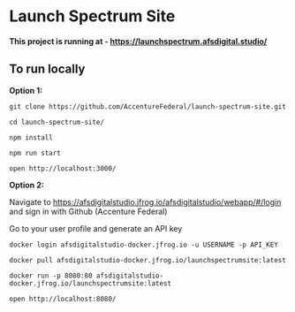 # Launch Spectrum Site

#### This project is running at - https://launchspectrum.afsdigital.studio/

## To run locally

**Option 1:**

`git clone https://github.com/AccentureFederal/launch-spectrum-site.git`

`cd launch-spectrum-site/`

`npm install`

`npm run start`

`open http://localhost:3000/`

**Option 2:**

Navigate to https://afsdigitalstudio.jfrog.io/afsdigitalstudio/webapp/#/login and sign in with Github (Accenture Federal)

Go to your user profile and generate an API key

`docker login afsdigitalstudio-docker.jfrog.io -u USERNAME -p API_KEY`

`docker pull afsdigitalstudio-docker.jfrog.io/launchspectrumsite:latest`

`docker run -p 8080:80 afsdigitalstudio-docker.jfrog.io/launchspectrumsite:latest`

`open http://localhost:8080/`

